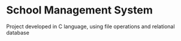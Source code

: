 # School Management System
Project developed in C language, using file operations and relational database
